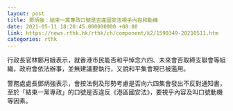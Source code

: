 ```yaml
---
layout: post
title: 鄧炳強：結束一黨專政口號是否違國安法視乎內容和動機
date: 2021-05-11 18:20:45.000000000 +08:00
link: https://news.rthk.hk/rthk/ch/component/k2/1590349-20210511.htm
categories: rthk
---
```


行政長官林鄭月娥表示，就香港市民能否和平悼念六四、未來會否取締支聯會等組織，政府會依法辦事，並無建議要執行，又說和平集會現已被濫用。

警務處處長鄧炳強表示，會按法例及形勢考慮是否向六四集會發出不反對通知書，至於「結束一黨專政」的口號是否違反《港區國安法》，要視乎內容及叫口號動機等因素。

